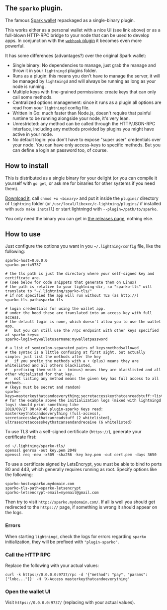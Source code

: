 ## The `sparko` plugin.

The famous [Spark wallet](https://github.com/shesek/spark-wallet) repackaged as a single-binary plugin.

This works either as a personal wallet with a nice UI (see link above) or as a full-blown HTTP-RPC bridge to your node that can be used to develop apps. In conjunction with the [`webhook` plugin](https://github.com/fiatjaf/lightningd-gjson-rpc/tree/master/cmd/webhook) it becomes even more powerful.

It has some differences (advantages?) over the original Spark wallet:

* Single binary: No dependencies to manage, just grab the manage and throw it in your `lightningd` plugins folder.
* Runs as a plugin: this means you don't have to manage the server, it will be managed by `lightningd` and will always be running as long as your node is running.
* Multiple keys with fine-grained permissions: create keys that can only call some methods.
* Centralized options management: since it runs as a plugin all options are read from your `lightningd` config file.
* Written in Go: much faster than Node.js, doesn't require that painful runtime to be running alongside your node, it's very lean.
* Unrestricted: any method can be called through the HTTP/JSON-RPC interface, including any methods provided by plugins you might have active in your node.
* No default login: you don't have to expose "super user" credentials over your node. You can have only access-keys to specific methods. But you can define a login an password too, of course.

## How to install

This is distributed as a single binary for your delight (or you can compile it yourself with `go get`, or ask me for binaries for other systems if you need them).

[Download it](https://github.com/fiatjaf/lightningd-gjson-rpc/releases), call `chmod +x <binary>` and put it inside the `plugins/` directory of `lightning` folder (or `/usr/local/libexec/c-lightning/plugins/` if installed with `sudo make install`) or start lightningd with `--plugin=/path/to/sparko`.

You only need the binary you can get in [the releases page](https://github.com/fiatjaf/lightningd-gjson-rpc/releases), nothing else.

## How to use

Just configure the options you want in you `~/.lightning/config` file, like the following:

```shell
sparko-host=0.0.0.0
sparko-port=9737

# the tls path is just the directory where your self-signed key and certificate are.
# (see below for code snippets that generate them on Linux)
# the path is relative to your lightning-dir, so "sparko-tls" will translate to "~/.lightning/sparko-tls/"
# if not specified the app will run without TLS (as http://)
sparko-tls-path=sparko-tls

# login credentials for using the wallet app.
# under the hood these are translated into an access key with full access.
# the default login is none, which doesn't allow you to use the wallet app,
#   but you can still use the /rpc endpoint with other keys specified at sparko-keys=
sparko-login=mywalletusername:mywalletpassword

# a list of semicolon-separated pairs of keys:methodsallowed
# the syntax is a little confusing at first sight, but actually simple: just list the methods after the key
#   if you prefix the methods with a + (plus) means they are whitelisted and all others blacklisted,
#   prefixing them with a - (minus) means they are blacklisted and all other whitelisted for that key.
#   not listing any method means the given key has full access to all methods..
# (keys must be secret and random)
sparko-keys=masterkeythatcandoeverything;secretaccesskeythatcanreadstuff:+listchannels,+listnodes;ultrasecretaccesskeythatcansendandreceive:+invoice,+listinvoices,+delinvoice,+decodepay,+waitpay,+waitinvoice
# for the example above the initialization logs (mixed with lightningd logs) should print something like
2019/09/27 00:48:46 plugin-sparko Keys read: masterkeythatcandoeverything (full-access), secretaccesskeythatcanreadstuff (2 whitelisted), ultrasecretaccesskeythatcansendandreceive (6 whitelisted)
```

To use TLS with a self-signed certificate (`https://`), generate your certificate first:

```
cd ~/.lightning/sparko-tls/
openssl genrsa -out key.pem 2048
openssl req -new -x509 -sha256 -key key.pem -out cert.pem -days 3650
```

To use a certificate signed by LetsEncrypt, you must be able to bind to ports 80 and 443, which generally requires running as root. Specify options like the following:

```shell
sparko-host=sparko.mydomain.com
sparko-tls-path=sparko-letsencrypt
sparko-letsencrypt-email=myemail@gmail.com
```

Then try to visit `http://sparko.mydomain.com/`. If all is well you should get redirected to the `https://` page, if something is wrong it should appear on the logs.

### Errors

When starting `lightningd`, check the logs for errors regarding `sparko` initialization, they will be prefixed with `"plugin-sparko"`.

### Call the HTTP RPC

Replace the following with your actual values:

```
curl -k https://0.0.0.0:9737/rpc -d '{"method": "pay", "params": ["lnbc..."]}' -H 'X-Access masterkeythatcandoeverything'
```

### Open the wallet UI

Visit `https://0.0.0.0:9737/` (replacing with your actual values).
